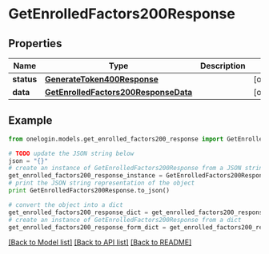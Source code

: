 # GetEnrolledFactors200Response


## Properties
Name | Type | Description | Notes
------------ | ------------- | ------------- | -------------
**status** | [**GenerateToken400Response**](GenerateToken400Response.md) |  | [optional] 
**data** | [**GetEnrolledFactors200ResponseData**](GetEnrolledFactors200ResponseData.md) |  | [optional] 

## Example

```python
from onelogin.models.get_enrolled_factors200_response import GetEnrolledFactors200Response

# TODO update the JSON string below
json = "{}"
# create an instance of GetEnrolledFactors200Response from a JSON string
get_enrolled_factors200_response_instance = GetEnrolledFactors200Response.from_json(json)
# print the JSON string representation of the object
print GetEnrolledFactors200Response.to_json()

# convert the object into a dict
get_enrolled_factors200_response_dict = get_enrolled_factors200_response_instance.to_dict()
# create an instance of GetEnrolledFactors200Response from a dict
get_enrolled_factors200_response_form_dict = get_enrolled_factors200_response.from_dict(get_enrolled_factors200_response_dict)
```
[[Back to Model list]](../README.md#documentation-for-models) [[Back to API list]](../README.md#documentation-for-api-endpoints) [[Back to README]](../README.md)


